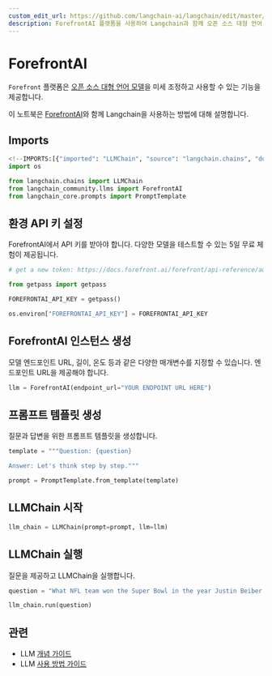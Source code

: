 ```yaml
---
custom_edit_url: https://github.com/langchain-ai/langchain/edit/master/docs/docs/integrations/llms/forefrontai.ipynb
description: ForefrontAI 플랫폼을 사용하여 Langchain과 함께 오픈 소스 대형 언어 모델을 조정하고 활용하는 방법을 설명합니다.
---
```


# ForefrontAI

`Forefront` 플랫폼은 [오픈 소스 대형 언어 모델](https://docs.forefront.ai/forefront/master/models)을 미세 조정하고 사용할 수 있는 기능을 제공합니다.

이 노트북은 [ForefrontAI](https://www.forefront.ai/)와 함께 Langchain을 사용하는 방법에 대해 설명합니다.

## Imports

```python
<!--IMPORTS:[{"imported": "LLMChain", "source": "langchain.chains", "docs": "https://api.python.langchain.com/en/latest/chains/langchain.chains.llm.LLMChain.html", "title": "ForefrontAI"}, {"imported": "ForefrontAI", "source": "langchain_community.llms", "docs": "https://api.python.langchain.com/en/latest/llms/langchain_community.llms.forefrontai.ForefrontAI.html", "title": "ForefrontAI"}, {"imported": "PromptTemplate", "source": "langchain_core.prompts", "docs": "https://api.python.langchain.com/en/latest/prompts/langchain_core.prompts.prompt.PromptTemplate.html", "title": "ForefrontAI"}]-->
import os

from langchain.chains import LLMChain
from langchain_community.llms import ForefrontAI
from langchain_core.prompts import PromptTemplate
```


## 환경 API 키 설정
ForefrontAI에서 API 키를 받아야 합니다. 다양한 모델을 테스트할 수 있는 5일 무료 체험이 제공됩니다.

```python
# get a new token: https://docs.forefront.ai/forefront/api-reference/authentication

from getpass import getpass

FOREFRONTAI_API_KEY = getpass()
```


```python
os.environ["FOREFRONTAI_API_KEY"] = FOREFRONTAI_API_KEY
```


## ForefrontAI 인스턴스 생성
모델 엔드포인트 URL, 길이, 온도 등과 같은 다양한 매개변수를 지정할 수 있습니다. 엔드포인트 URL을 제공해야 합니다.

```python
llm = ForefrontAI(endpoint_url="YOUR ENDPOINT URL HERE")
```


## 프롬프트 템플릿 생성
질문과 답변을 위한 프롬프트 템플릿을 생성합니다.

```python
template = """Question: {question}

Answer: Let's think step by step."""

prompt = PromptTemplate.from_template(template)
```


## LLMChain 시작

```python
llm_chain = LLMChain(prompt=prompt, llm=llm)
```


## LLMChain 실행
질문을 제공하고 LLMChain을 실행합니다.

```python
question = "What NFL team won the Super Bowl in the year Justin Beiber was born?"

llm_chain.run(question)
```


## 관련

- LLM [개념 가이드](/docs/concepts/#llms)
- LLM [사용 방법 가이드](/docs/how_to/#llms)